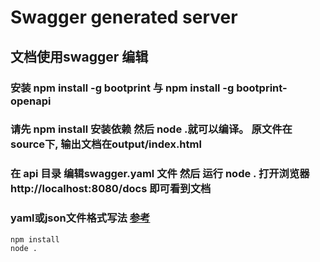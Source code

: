 # Swagger generated server

## 文档使用swagger 编辑

### 安装 npm install -g bootprint 与 npm install -g bootprint-openapi
### 请先 npm install 安装依赖 然后 node .就可以编译。 原文件在source下, 输出文档在output/index.html
### 在 api 目录 编辑swagger.yaml 文件 然后 运行 node .  打开浏览器 http://localhost:8080/docs 即可看到文档
### yaml或json文件格式写法 [参考](http://swagger.io/specification/)


```
npm install
node .
```

